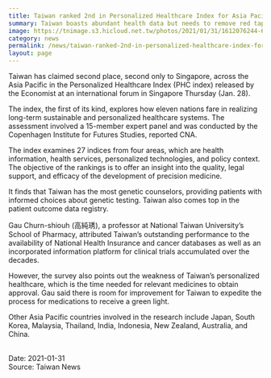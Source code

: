 ```yaml
---
title: Taiwan ranked 2nd in Personalized Healthcare Index for Asia Pacific
summary: Taiwan boasts abundant health data but needs to remove red tape for medicine approval
image: https://tnimage.s3.hicloud.net.tw/photos/2021/01/31/1612076244-601654d4b05bd.jpg
category: news
permalink: /news/taiwan-ranked-2nd-in-personalized-healthcare-index-for-asia-pacific/
layout: page
---
```


Taiwan has claimed second place, second only to Singapore, across the Asia Pacific in the Personalized Healthcare Index (PHC index) released by the Economist at an international forum in Singapore Thursday (Jan. 28).

The index, the first of its kind, explores how eleven nations fare in realizing long-term sustainable and personalized healthcare systems. The assessment involved a 15-member expert panel and was conducted by the Copenhagen Institute for Futures Studies, reported CNA.

The index examines 27 indices from four areas, which are health information, health services, personalized technologies, and policy context. The objective of the rankings is to offer an insight into the quality, legal support, and efficacy of the development of precision medicine.

It finds that Taiwan has the most genetic counselors, providing patients with informed choices about genetic testing. Taiwan also comes top in the patient outcome data registry.

Gau Churn-shiouh (高純琇), a professor at National Taiwan University’s School of Pharmacy, attributed Taiwan’s outstanding performance to the availability of National Health Insurance and cancer databases as well as an incorporated information platform for clinical trials accumulated over the decades.

However, the survey also points out the weakness of Taiwan’s personalized healthcare, which is the time needed for relevant medicines to obtain approval. Gau said there is room for improvement for Taiwan to expedite the process for medications to receive a green light.

Other Asia Pacific countries involved in the research include Japan, South Korea, Malaysia, Thailand, India, Indonesia, New Zealand, Australia, and China.

<br/>
Date: 2021-01-31
<br/>
Source: Taiwan News
